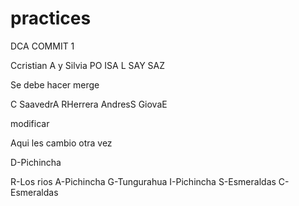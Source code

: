 # practices
DCA COMMIT 1

Ccristian A y Silvia PO
ISA L 
SAY SAZ

Se debe hacer merge

C SaavedrA
RHerrera
AndresS
GiovaE

modificar 

Aqui les 
cambio otra vez

D-Pichincha

R-Los rios
A-Pichincha
G-Tungurahua
I-Pichincha
S-Esmeraldas
C-Esmeraldas
